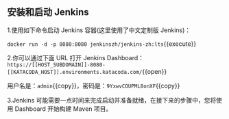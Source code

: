 ## 安装和启动 Jenkins

1.使用如下命令启动 Jenkins 容器(这里使用了中文定制版 Jenkins)：

`docker run -d -p 8080:8080 jenkinszh/jenkins-zh:lts`{{execute}}

2.你可以通过下面 URL 打开 Jenkins Dashboard：
`https://[[HOST_SUBDOMAIN]]-8080-[[KATACODA_HOST]].environments.katacoda.com/`{{open}}

用户名是：`admin`{{copy}}，密码是：`9YxwvCOUPML8onXF`{{copy}}

3.Jenkins 可能需要一点时间来完成启动并准备就绪，在接下来的步骤中，您将使用 Dashboard 开始构建 Maven 项目。